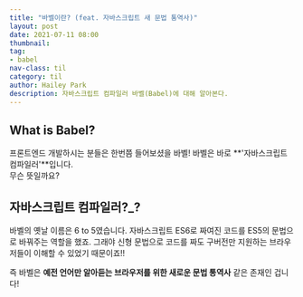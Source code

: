 ```yaml
---
title: "바벨이란? (feat. 자바스크립트 새 문법 통역사)"
layout: post
date: 2021-07-11 08:00
thumbnail: 
tag:
- babel
nav-class: til
category: til
author: Hailey Park
description: 자바스크립트 컴파일러 바벨(Babel)에 대해 알아본다.
---
```


## What is Babel?

프론트엔드 개발하시는 분들은 한번쯤 들어보셨을 바벨! 바벨은 바로 **'자바스크립트 컴파일러'**입니다.  
무슨 뜻일까요?

## 자바스크립트 컴파일러?_?

바벨의 옛날 이름은 6 to 5였습니다. 자바스크립트 ES6로 짜여진 코드를 ES5의 문법으로 바꿔주는 역할을 했죠. 그래야 신형 문법으로 코드를 짜도 구버전만 지원하는 브라우저들이 이해할 수 있었기 때문이죠!!

즉 바벨은 **예전 언어만 알아듣는 브라우저를 위한 새로운 문법 통역사** 같은 존재인 겁니다!
